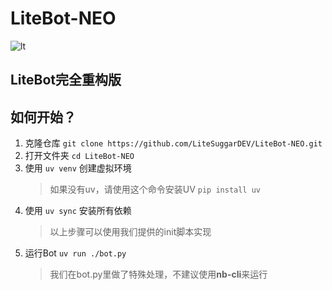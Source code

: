 # LiteBot-NEO

![lt](https://github.com/user-attachments/assets/cea6ea42-6c01-4e8f-8960-0cfffd301280)

## LiteBot完全重构版

## 如何开始？

1. 克隆仓库 `git clone https://github.com/LiteSuggarDEV/LiteBot-NEO.git`
2. 打开文件夹 `cd LiteBot-NEO`
3. 使用 `uv venv` 创建虚拟环境
    > 如果没有uv，请使用这个命令安装UV `pip install uv`
4. 使用 `uv sync` 安装所有依赖
    > 以上步骤可以使用我们提供的init脚本实现
5. 运行Bot `uv run ./bot.py`
    > 我们在bot.py里做了特殊处理，不建议使用**nb-cli**来运行
